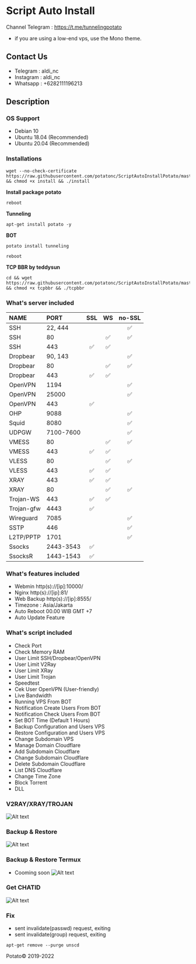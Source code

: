 # Script Auto Install
Channel Telegram : https://t.me/tunnelingpotato

* if you are using a low-end vps, use the Mono theme.

## Contact Us
* Telegram  : aldi_nc
* Instagram : aldi_nc
* Whatsapp  : +6282111196213

## Description

### OS Support
* Debian 10
* Ubuntu 18.04 (Recommended)
* Ubuntu 20.04 (Recommended)

### Installations
```
wget --no-check-certificate https://raw.githubusercontent.com/potatonc/ScriptAutoInstallPotato/master/install && chmod +x install && ./install
```
**Install package potato**
```
reboot
```
**Tunneling**
```
apt-get install potato -y
```
**BOT**
```
potato install tunneling
```
```
reboot
```
**TCP BBR by teddysun**
```
cd && wget https://raw.githubusercontent.com/potatonc/ScriptAutoInstallPotato/master/tcpbbr && chmod +x tcpbbr && ./tcpbbr
```

### What's server included
|   NAME    |   PORT   | SSL | WS | no-SSL |
| :--- | :--- | :---: | :---: | :---: |
| SSH | 22, 444 | | | ✅ |
| SSH | 80 |  | ✅ | ✅ |
| SSH | 443 | ✅ | ✅ | |
| Dropbear | 90, 143 | | | ✅ |
| Dropbear | 80 | | ✅ | ✅ |
| Dropbear | 443 | ✅ | ✅ | |
| OpenVPN | 1194 | | | ✅ |
| OpenVPN | 25000 | | | ✅ |
| OpenVPN | 443 | ✅ | | |
| OHP | 9088 | | | ✅ |
| Squid | 8080 | | | ✅ |
| UDPGW | 7100-7600 | | | ✅ |
| VMESS | 80 | | ✅ | ✅ |
| VMESS | 443 | ✅ | ✅ | |
| VLESS | 80 | | ✅ | ✅ |
| VLESS | 443 | ✅ | ✅ | |
| XRAY | 443 | ✅ | ✅ | |
| XRAY | 80 | | ✅ | ✅ |
| Trojan-WS | 443 | ✅ | ✅ | |
| Trojan-gfw | 4443 | ✅ | | |
| Wireguard | 7085 | | | ✅ |
| SSTP | 446 | | | ✅ |
| L2TP/PPTP | 1701 | | | ✅ |
| Ssocks | 2443-3543 | ✅ | |
| SsocksR | 1443-1543 | ✅ | |

### What's features included
* Webmin http(s)://[ip]:10000/
* Nginx http(s)://[ip]:81/
* Web Backup http(s)://[ip]:8555/
* Timezone : Asia/Jakarta
* Auto Reboot 00.00 WIB GMT +7
* Auto Update Feature

### What's script included
* Check Port
* Check Memory RAM
* User Limit SSH/Dropbear/OpenVPN
* User Limit V2Ray
* User Limit XRay
* User Limit Trojan
* Speedtest
* Cek User OpenVPN (User-friendly)
* Live Bandwidth
* Running VPS From BOT
* Notification Create Users From BOT
* Notification Check Users From BOT
* Set BOT Time (Default 1 Hours)
* Backup Configuration and Users VPS
* Restore Configuration and Users VPS
* Change Subdomain VPS
* Manage Domain Cloudflare
* Add Subdomain Cloudflare
* Change Subdomain Cloudflare
* Delete Subdomain Cloudflare
* List DNS Cloudflare
* Change Time Zone
* Block Torrent
* DLL

### V2RAY/XRAY/TROJAN
![Alt text](https://github.com/potatonc/ScriptAutoInstallPotato/raw/master/IMG_20221001_025333.jpg?raw=true "Users Limit")

### Backup & Restore
![Alt text](https://github.com/potatonc/ScriptAutoInstallPotato/raw/master/backup-restore1.gif?raw=true "Backup and Restore Web")

### Backup & Restore Termux
* Cooming soon
![Alt text](https://github.com/potatonc/ScriptAutoInstallPotato/raw/master/termux.gif?raw=true "Backup and Restore Termux")

### Get CHATID
![Alt text](https://github.com/potatonc/ScriptAutoInstallPotato/raw/master/chatid.jpg?raw=true "Get Chat ID Telegram")

### Fix
* sent invalidate(passwd) request, exiting
* sent invalidate(group) request, exiting
```
apt-get remove --purge unscd
```



Potato© 2019-2022
